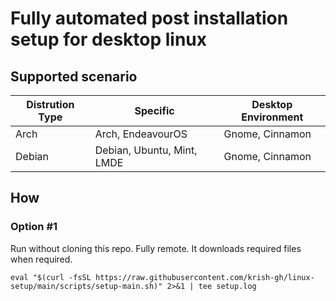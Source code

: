 # Fully automated post installation setup for desktop linux

## Supported scenario

| Distrution Type | Specific                   | Desktop Environment |
| --------------- | -------------------------- | ------------------- |
| Arch            | Arch, EndeavourOS          | Gnome, Cinnamon     |
| Debian          | Debian, Ubuntu, Mint, LMDE | Gnome, Cinnamon     |

## How

### Option #1
Run without cloning this repo. Fully remote. It downloads required files when required.

`
eval "$(curl -fsSL https://raw.githubusercontent.com/krish-gh/linux-setup/main/scripts/setup-main.sh)" 2>&1 | tee setup.log
`
